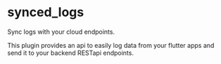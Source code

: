# synced_logs

Sync logs with your cloud endpoints.

This plugin provides an api to easily log data from your flutter apps and send it to your backend RESTapi endpoints.